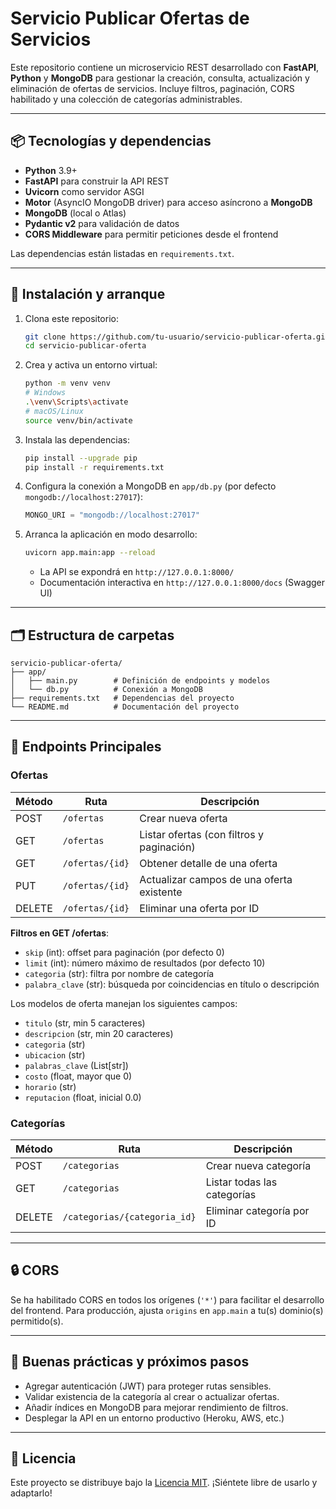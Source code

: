 # Servicio Publicar Ofertas de Servicios

Este repositorio contiene un microservicio REST desarrollado con **FastAPI**, **Python** y **MongoDB** para gestionar la creación, consulta, actualización y eliminación de ofertas de servicios. Incluye filtros, paginación, CORS habilitado y una colección de categorías administrables.

---

## 📦 Tecnologías y dependencias

* **Python** 3.9+
* **FastAPI**  para construir la API REST
* **Uvicorn** como servidor ASGI
* **Motor** (AsyncIO MongoDB driver) para acceso asíncrono a **MongoDB**
* **MongoDB** (local o Atlas)
* **Pydantic v2** para validación de datos
* **CORS Middleware** para permitir peticiones desde el frontend

Las dependencias están listadas en `requirements.txt`.

---

## 🚀 Instalación y arranque

1. Clona este repositorio:

   ```bash
   git clone https://github.com/tu-usuario/servicio-publicar-oferta.git
   cd servicio-publicar-oferta
   ```

2. Crea y activa un entorno virtual:

   ```bash
   python -m venv venv
   # Windows
   .\venv\Scripts\activate
   # macOS/Linux
   source venv/bin/activate
   ```

3. Instala las dependencias:

   ```bash
   pip install --upgrade pip
   pip install -r requirements.txt
   ```

4. Configura la conexión a MongoDB en `app/db.py` (por defecto `mongodb://localhost:27017`):

   ```python
   MONGO_URI = "mongodb://localhost:27017"
   ```

5. Arranca la aplicación en modo desarrollo:

   ```bash
   uvicorn app.main:app --reload
   ```

   * La API se expondrá en `http://127.0.0.1:8000/`
   * Documentación interactiva en `http://127.0.0.1:8000/docs` (Swagger UI)

---

## 🗂 Estructura de carpetas

```
servicio-publicar-oferta/
├── app/
│   ├── main.py        # Definición de endpoints y modelos
│   └── db.py          # Conexión a MongoDB
├── requirements.txt   # Dependencias del proyecto
└── README.md          # Documentación del proyecto
```

---

## 📑 Endpoints Principales

### Ofertas

| Método | Ruta            | Descripción                               |
| ------ | --------------- | ----------------------------------------- |
| POST   | `/ofertas`      | Crear nueva oferta                        |
| GET    | `/ofertas`      | Listar ofertas (con filtros y paginación) |
| GET    | `/ofertas/{id}` | Obtener detalle de una oferta             |
| PUT    | `/ofertas/{id}` | Actualizar campos de una oferta existente |
| DELETE | `/ofertas/{id}` | Eliminar una oferta por ID                |

**Filtros en GET /ofertas**:

* `skip` (int): offset para paginación (por defecto 0)
* `limit` (int): número máximo de resultados (por defecto 10)
* `categoria` (str): filtra por nombre de categoría
* `palabra_clave` (str): búsqueda por coincidencias en título o descripción

Los modelos de oferta manejan los siguientes campos:

* `titulo` (str, min 5 caracteres)
* `descripcion` (str, min 20 caracteres)
* `categoria` (str)
* `ubicacion` (str)
* `palabras_clave` (List\[str])
* `costo` (float, mayor que 0)
* `horario` (str)
* `reputacion` (float, inicial 0.0)

### Categorías

| Método | Ruta                         | Descripción                 |
| ------ | ---------------------------- | --------------------------- |
| POST   | `/categorias`                | Crear nueva categoría       |
| GET    | `/categorias`                | Listar todas las categorías |
| DELETE | `/categorias/{categoria_id}` | Eliminar categoría por ID   |

---

## 🔒 CORS

Se ha habilitado CORS en todos los orígenes (`'*'`) para facilitar el desarrollo del frontend. Para producción, ajusta `origins` en `app.main` a tu(s) dominio(s) permitido(s).

---

## 🚧 Buenas prácticas y próximos pasos

* Agregar autenticación (JWT) para proteger rutas sensibles.
* Validar existencia de la categoría al crear o actualizar ofertas.
* Añadir índices en MongoDB para mejorar rendimiento de filtros.
* Desplegar la API en un entorno productivo (Heroku, AWS, etc.)

---

## 📄 Licencia

Este proyecto se distribuye bajo la [Licencia MIT](LICENSE). ¡Siéntete libre de usarlo y adaptarlo!
